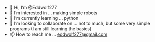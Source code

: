 - 👋 Hi, I’m @Eddwolf277
- 👀 I’m interested in ... making simple robots
- 🌱 I’m currently learning ... python
- 💞️ I’m looking to collaborate on ... not to much, but some very simple programs (I am still learning the basics)
- 📫 How to reach me ... eddwolf277@gmail.com

<!---
Eddwolf277/Eddwolf277 is a ✨ special ✨ repository because its `README.md` (this file) appears on your GitHub profile.
You can click the Preview link to take a look at your changes.
--->
